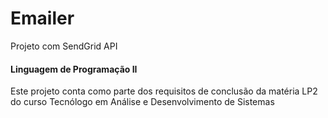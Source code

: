 # Emailer
Projeto com SendGrid API 

<h4>Linguagem de Programação II</h4>

Este projeto conta como parte dos requisitos de conclusão da matéria LP2 do curso Tecnólogo em Análise e Desenvolvimento de Sistemas
